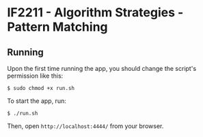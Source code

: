 # IF2211 - Algorithm Strategies - Pattern Matching

## Running

Upon the first time running the app, you should change the script's permission like this:
```
$ sudo chmod +x run.sh
```

To start the app, run:
```
$ ./run.sh
```

Then, open `http://localhost:4444/` from your browser.